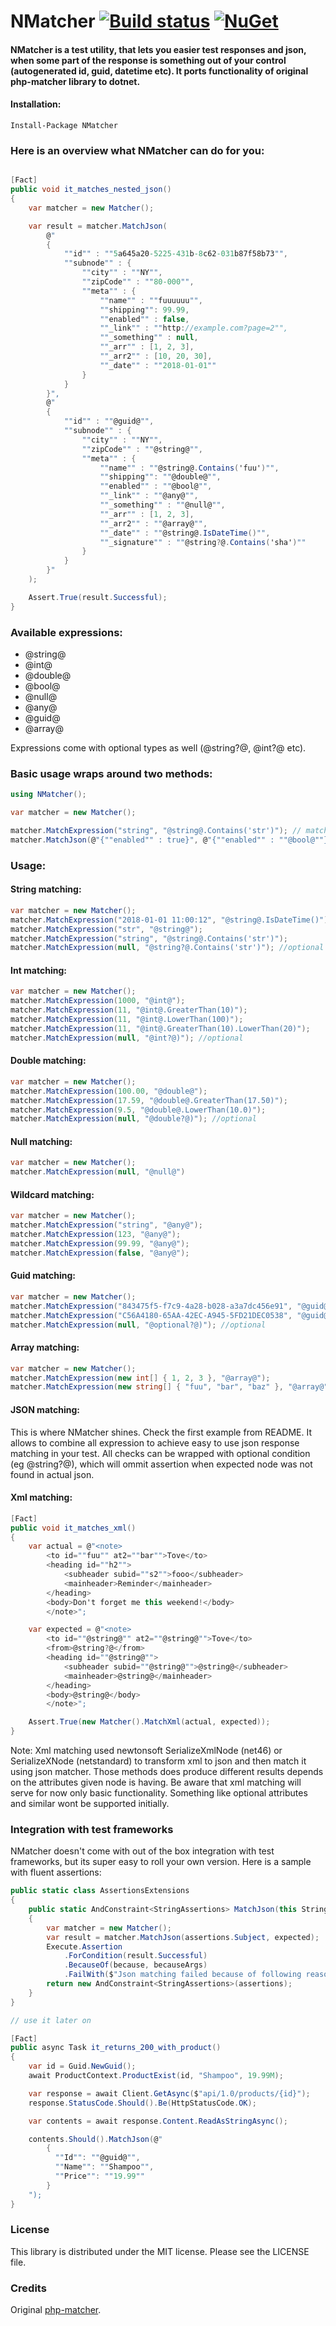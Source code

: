 # NMatcher [![Build status](https://ci.appveyor.com/api/projects/status/fiqb0cebjqa92mht/branch/master?svg=true)](https://ci.appveyor.com/project/MichalDabrowski/nmatcher/branch/master) [![NuGet](https://img.shields.io/nuget/v/NMatcher.svg)](https://www.nuget.org/packages/NMatcher/)

#### NMatcher is a test utility, that lets you easier test responses and json, when some part of the response is something out of your control (autogenerated id, guid, datetime etc). It ports functionality of original php-matcher library to dotnet. 

#### Installation:
```
Install-Package NMatcher
```

### Here is an overview what NMatcher can do for you:

```csharp

[Fact]
public void it_matches_nested_json()
{
    var matcher = new Matcher();

    var result = matcher.MatchJson(
        @"
        {
            ""id"" : ""5a645a20-5225-431b-8c62-031b87f58b73"",
            ""subnode"" : {
                ""city"" : ""NY"",
                ""zipCode"" : ""80-000"",
                ""meta"" : {
                    ""name"" : ""fuuuuuu"",
                    ""shipping"": 99.99,
                    ""enabled"" : false,
                    ""_link"" : ""http://example.com?page=2"",
                    ""_something"" : null,
                    ""_arr"" : [1, 2, 3],
                    ""_arr2"" : [10, 20, 30],
                    ""_date"" : ""2018-01-01""
                }
            }
        }",
        @"
        {
            ""id"" : ""@guid@"",
            ""subnode"" : {
                ""city"" : ""NY"",
                ""zipCode"" : ""@string@"",
                ""meta"" : {
                    ""name"" : ""@string@.Contains('fuu')"",
                    ""shipping"": ""@double@"",
                    ""enabled"" : ""@bool@"",
                    ""_link"" : ""@any@"",
                    ""_something"" : ""@null@"",
                    ""_arr"" : [1, 2, 3],
                    ""_arr2"" : ""@array@"",
                    ""_date"" : ""@string@.IsDateTime()"",
                    ""_signature"" : ""@string?@.Contains('sha')""
                }
            }
        }"
    );

    Assert.True(result.Successful);
}
```

### Available expressions: 
* @string@
* @int@
* @double@
* @bool@
* @null@
* @any@
* @guid@
* @array@

Expressions come with optional types as well (@string?@, @int?@ etc).


### Basic usage wraps around two methods:

```csharp
using NMatcher();

var matcher = new Matcher();

matcher.MatchExpression("string", "@string@.Contains('str')"); // matching expression
matcher.MatchJson(@"{""enabled"" : true}", @"{""enabled"" : ""@bool@""}"); // matching json

```

### Usage: 

#### String matching:
```csharp
var matcher = new Matcher();
matcher.MatchExpression("2018-01-01 11:00:12", "@string@.IsDateTime()");
matcher.MatchExpression("str", "@string@");
matcher.MatchExpression("string", "@string@.Contains('str')");
matcher.MatchExpression(null, "@string?@.Contains('str')"); //optional
```

#### Int matching:
```csharp
var matcher = new Matcher();
matcher.MatchExpression(1000, "@int@");
matcher.MatchExpression(11, "@int@.GreaterThan(10)");
matcher.MatchExpression(11, "@int@.LowerThan(100)");
matcher.MatchExpression(11, "@int@.GreaterThan(10).LowerThan(20)");
matcher.MatchExpression(null, "@int?@)"); //optional
```

#### Double matching:
```csharp
var matcher = new Matcher();
matcher.MatchExpression(100.00, "@double@");
matcher.MatchExpression(17.59, "@double@.GreaterThan(17.50)");
matcher.MatchExpression(9.5, "@double@.LowerThan(10.0)");
matcher.MatchExpression(null, "@double?@)"); //optional

```

#### Null matching:
```csharp
var matcher = new Matcher();
matcher.MatchExpression(null, "@null@")
```

#### Wildcard matching:
```csharp
var matcher = new Matcher();
matcher.MatchExpression("string", "@any@");
matcher.MatchExpression(123, "@any@");
matcher.MatchExpression(99.99, "@any@");
matcher.MatchExpression(false, "@any@");
```

#### Guid matching:
```csharp
var matcher = new Matcher();
matcher.MatchExpression("843475f5-f7c9-4a28-b028-a3a7dc456e91", "@guid@");
matcher.MatchExpression("C56A4180-65AA-42EC-A945-5FD21DEC0538", "@guid@");
matcher.MatchExpression(null, "@optional?@)"); //optional
```
#### Array matching:
```csharp
var matcher = new Matcher();
matcher.MatchExpression(new int[] { 1, 2, 3 }, "@array@");
matcher.MatchExpression(new string[] { "fuu", "bar", "baz" }, "@array@");
```

#### JSON matching:
This is where NMatcher shines. Check the first example from README. It allows to combine all expression to achieve easy to use json response matching in your test. All checks can be wrapped with optional condition (eg @string?@), which will ommit assertion when expected node was not found in actual json.

#### Xml matching:
```csharp
[Fact]
public void it_matches_xml()
{
    var actual = @"<note>
        <to id=""fuu"" at2=""bar"">Tove</to>
        <heading id=""h2"">
            <subheader subid=""s2"">fooo</subheader>
            <mainheader>Reminder</mainheader>
        </heading>
        <body>Don't forget me this weekend!</body>
        </note>";

    var expected = @"<note>
        <to id=""@string@"" at2=""@string@"">Tove</to>
        <from>@string?@</from>
        <heading id=""@string@"">
            <subheader subid=""@string@"">@string@</subheader>
            <mainheader>@string@</mainheader>
        </heading>
        <body>@string@</body>
        </note>";

    Assert.True(new Matcher().MatchXml(actual, expected));
}
```
Note: Xml matching used newtonsoft SerializeXmlNode (net46) or SerializeXNode (netstandard) to transform xml to json and then match it using json matcher. Those methods does produce different results depends on the attributes given node is having. Be aware that xml matching will serve for now only basic functionality. Something like optional attributes and similar wont be supported initially.

### Integration with test frameworks
NMatcher doesn't come with out of the box integration with test frameworks, but its super easy to roll your own version. Here is a sample with fluent assertions:

```csharp
public static class AssertionsExtensions
{
    public static AndConstraint<StringAssertions> MatchJson(this StringAssertions assertions, string expected, string because = "", params object[] becauseArgs)
    {
        var matcher = new Matcher();
        var result = matcher.MatchJson(assertions.Subject, expected);
        Execute.Assertion
            .ForCondition(result.Successful)
            .BecauseOf(because, becauseArgs)
            .FailWith($"Json matching failed because of following reason: '{result.ErrorMessage}'.");
        return new AndConstraint<StringAssertions>(assertions);
    }
}

// use it later on

[Fact]
public async Task it_returns_200_with_product()
{
    var id = Guid.NewGuid();
    await ProductContext.ProductExist(id, "Shampoo", 19.99M);

    var response = await Client.GetAsync($"api/1.0/products/{id}");
    response.StatusCode.Should().Be(HttpStatusCode.OK);

    var contents = await response.Content.ReadAsStringAsync();

    contents.Should().MatchJson(@"
        {
          ""Id"": ""@guid@"",
          ""Name"": ""Shampoo"",
          ""Price"": ""19.99""
        }
    ");
}

```

### License

This library is distributed under the MIT license. Please see the LICENSE file.

### Credits

Original [php-matcher](https://github.com/coduo/php-matcher).

